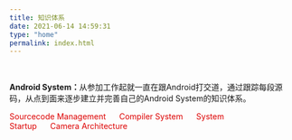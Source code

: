 ```yaml
---
title: 知识体系
date: 2021-06-14 14:59:31
type: "home"
permalink: index.html
---
```


<head>
    <meata charset="UTF-8">
    <title>知识体系</title>
</head><body><br></body>

<p><b>Android System：</b>从参加工作起就一直在跟Android打交道，通过跟踪每段源码，从点到面来逐步建立并完善自己的Android System的知识体系。</p>

<p><a href="https://ljw-luojianwei.github.io/2021/06/21/Android-源码管理之零-序言和目录/" style="text-decoration:none"><font color="#dd0000">Sourcecode Management</font></a>&nbsp&nbsp&nbsp&nbsp&nbsp&nbsp<a href="https://ljw-luojianwei.github.io/2021/06/15/Android-Q-编译原理之零-序言" style="text-decoration:none"><font color="#dd0000">Compiler System</font></a>&nbsp&nbsp&nbsp&nbsp&nbsp&nbsp<a href="https://ljw-luojianwei.github.io/2021/06/17/Android-系统启动之零-序言和目录/" style="text-decoration:none"><font color="#dd0000">System Startup</font></a>&nbsp&nbsp&nbsp&nbsp&nbsp&nbsp<a href="https://ljw-luojianwei.github.io/2021/06/11/Android-Camera-体系结构之一-序言" style="text-decoration:none"><font color="#dd0000">Camera Architecture</font></a>
</p>




